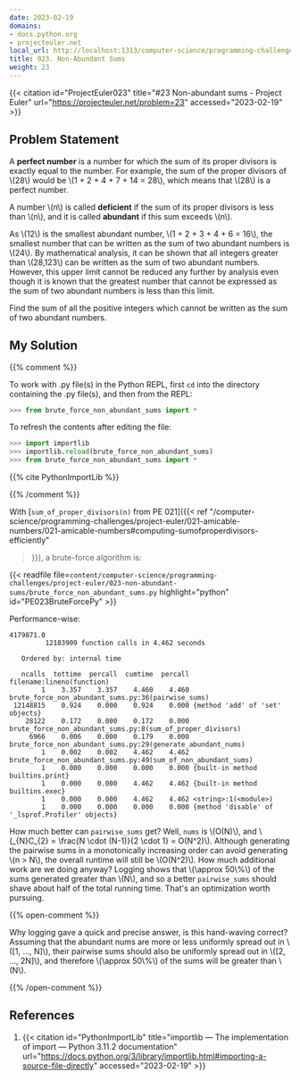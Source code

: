```yaml
---
date: 2023-02-19
domains:
- docs.python.org
- projecteuler.net
local_url: http://localhost:1313/computer-science/programming-challenges/project-euler/023-non-abundant-sums/023-non-abundant-sums/
title: 023. Non-Abundant Sums
weight: 23
---
```


{{< citation
  id="ProjectEuler023"
  title="#23 Non-abundant sums - Project Euler"
  url="https://projecteuler.net/problem=23"
  accessed="2023-02-19" >}}

## Problem Statement

A **perfect number** is a number for which the sum of its proper
divisors is exactly equal to the number. For example, the sum of the
proper divisors of \\(28\\) would be \\(1 + 2 + 4 + 7 + 14 = 28\\),
which means that \\(28\\) is a perfect number.

A number \\(n\\) is called **deficient** if the sum of its proper
divisors is less than \\(n\\), and it is called **abundant** if this sum
exceeds \\(n\\).

As \\(12\\) is the smallest abundant number, \\(1 + 2 + 3 + 4 + 6 =
16\\), the smallest number that can be written as the sum of two
abundant numbers is \\(24\\). By mathematical analysis, it can be shown
that all integers greater than \\(28,123\\) can be written as the sum of
two abundant numbers. However, this upper limit cannot be reduced any
further by analysis even though it is known that the greatest number
that cannot be expressed as the sum of two abundant numbers is less than
this limit.

Find the sum of all the positive integers which cannot be written as the
sum of two abundant numbers.

## My Solution

{{% comment %}}

To work with .py file(s) in the Python REPL, first `cd` into the
directory containing the .py file(s), and then from the REPL:

```py
>>> from brute_force_non_abundant_sums import *
```

To refresh the contents after editing the file:

```py
>>> import importlib
>>> importlib.reload(brute_force_non_abundant_sums)
>>> from brute_force_non_abundant_sums import *
```

{{% cite PythonImportLib %}}

{{% /comment %}}

With [`sum_of_proper_divisors(n)` from PE 021]({{< ref
"/computer-science/programming-challenges/project-euler/021-amicable-numbers/021-amicable-numbers#computing-sumofproperdivisors-efficiently"
>}}), a brute-force algorithm is:

{{< readfile
  file=`content/computer-science/programming-challenges/project-euler/023-non-abundant-sums/brute_force_non_abundant_sums.py`
  highlight="python"
  id="PE023BruteForcePy" >}}

Performance-wise:

```log
4179871.0
         12183909 function calls in 4.462 seconds

   Ordered by: internal time

   ncalls  tottime  percall  cumtime  percall filename:lineno(function)
        1    3.357    3.357    4.460    4.460 brute_force_non_abundant_sums.py:36(pairwise_sums)
 12148815    0.924    0.000    0.924    0.000 {method 'add' of 'set' objects}
    28122    0.172    0.000    0.172    0.000 brute_force_non_abundant_sums.py:8(sum_of_proper_divisors)
     6966    0.006    0.000    0.179    0.000 brute_force_non_abundant_sums.py:29(generate_abundant_nums)
        1    0.002    0.002    4.462    4.462 brute_force_non_abundant_sums.py:49(sum_of_non_abundant_sums)
        1    0.000    0.000    0.000    0.000 {built-in method builtins.print}
        1    0.000    0.000    4.462    4.462 {built-in method builtins.exec}
        1    0.000    0.000    4.462    4.462 <string>:1(<module>)
        1    0.000    0.000    0.000    0.000 {method 'disable' of '_lsprof.Profiler' objects}
```

How much better can `pairwise_sums` get? Well, `nums` is \\(O(N)\\), and
\\(\_{N}C_{2} = \frac{N \cdot (N-1)}{2 \cdot 1} = O(N^2)\\). Although
generating the pairwise sums in a monotonically increasing order can
avoid generating \\(n > N\\), the overall runtime will still be
\\(O(N^2)\\). How much additional work are we doing anyway? Logging
shows that \\(\approx 50\\%\\) of the sums generated greater than
\\(N\\), and so a better `pairwise_sums` should shave about half of the
total running time. That's an optimization worth pursuing.

{{% open-comment %}}

Why logging gave a quick and precise answer, is this hand-waving
correct? Assuming that the abundant nums are more or less uniformly
spread out in \\([1, ...,  N]\\), their pairwise sums should also be
uniformly spread out in \\([2, ..., 2N]\\), and therefore \\(\approx
50\\%\\) of the sums will be greater than \\(N\\).

{{% /open-comment %}}

## References

1. {{< citation
  id="PythonImportLib"
  title="importlib — The implementation of import — Python 3.11.2 documentation"
  url="https://docs.python.org/3/library/importlib.html#importing-a-source-file-directly"
  accessed="2023-02-19" >}}
